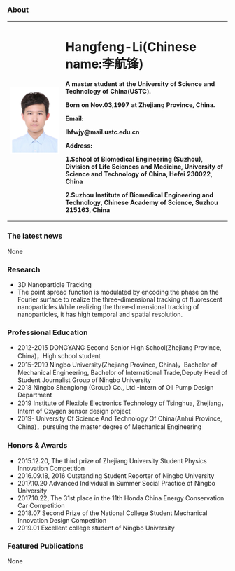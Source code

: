 ### About
<table border="0">
  <tr>
     <td width="25%">
      <img src="/lhf.jpg" width="100%">     
    </td>
    <td width="75%">
      <h1>Hangfeng-Li(Chinese name:李航锋)</h1>
      <p><b>A master student at the University of Science and Technology of China(USTC).</b></p>
      <p><b>Born on Nov.03,1997 at Zhejiang Province, China.</b></p>
      <p><b>Email:</b></p>
      <p><b>lhfwjy@mail.ustc.edu.cn</b></p>
      <p><b>Address:</b></p>
      <p><b>1.School of Biomedical Engineering (Suzhou), Division of Life Sciences and Medicine, University of Science and Technology of China, Hefei 230022, China</b></p>
      <p><b>2.Suzhou Institute of Biomedical Engineering and Technology, Chinese Academy of Science, Suzhou 215163, China</b></p>
    </td>
  </tr>
</table>

### The latest news
None

### Research
- 3D Nanoparticle Tracking
- The point spread function is modulated by encoding the phase on the Fourier surface to realize the three-dimensional tracking of fluorescent nanoparticles.While realizing the three-dimensional tracking of nanoparticles, it has high temporal and spatial resolution.

### Professional Education
- 2012-2015 DONGYANG Second Senior High School(Zhejiang Province, China)，High school student
- 2015-2019 Ningbo University(Zhejiang Province, China)，Bachelor of Mechanical Engineering, Bachelor of International Trade,Deputy Head of Student Journalist Group of Ningbo     University    
- 2018 Ningbo Shenglong (Group) Co., Ltd.-Intern of Oil Pump Design Department
- 2019 Institute of Flexible Electronics Technology of Tsinghua, Zhejiang，Intern of Oxygen sensor design project
- 2019-     University Of Science And Technology Of China(Anhui Province, China)，pursuing the master degree of Mechanical Engineering 

### Honors & Awards
- 2015.12.20, The third prize of Zhejiang University Student Physics Innovation Competition
- 2016.09.18, 2016 Outstanding Student Reporter of Ningbo University
- 2017.10.20  Advanced Individual in Summer Social Practice of Ningbo University
- 2017.10.22, The 31st place in the 11th Honda China Energy Conservation Car Competition
- 2018.07     Second Prize of the National College Student Mechanical Innovation Design Competition
- 2019.01     Excellent college student of Ningbo University

### Featured Publications
None

